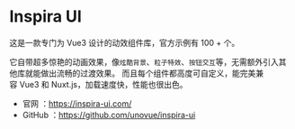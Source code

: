 # Inspira UI

这是一款专门为 Vue3 设计的动效组件库，官方示例有 100 + 个。

它自带超多惊艳的动画效果，像`炫酷背景`、`粒子特效`、`按钮交互`等，无需额外引入其他库就能做出流畅的过渡效果。
而且每个组件都高度可自定义，能完美兼容 Vue3 和 Nuxt.js，加载速度快，性能也很出色。

- 官网 ：https://inspira-ui.com/
- GitHub ：https://github.com/unovue/inspira-ui